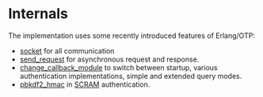 # Internals

The implementation uses some recently introduced features of Erlang/OTP:

- [socket][erlang-org-socket] for all communication
- [send_request][erlang-org-send-request-4] for asynchronous request and response.
- [change_callback_module][erlang-org-change-callback-module] to
  switch between startup, various authentication implementations,
  simple and extended query modes.
- [pbkdf2_hmac][erlang-org-pbkdf2-hmac] in [SCRAM](../src/pgmp_scram.erl)
  authentication.

[erlang-org-change-callback-module]: https://www.erlang.org/doc/man/gen_statem.html#type-action
[erlang-org-pbkdf2-hmac]: https://www.erlang.org/doc/man/crypto.html#pbkdf2_hmac-5
[erlang-org-send-request-4]: https://www.erlang.org/doc/man/gen_statem.html#send_request-4
[erlang-org-socket]: https://www.erlang.org/doc/man/socket.html
